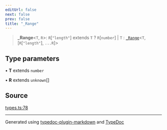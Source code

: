 ```yaml
---
editUrl: false
next: false
prev: false
title: "_Range"
---
```


> **\_Range**\<`T`, `R`\>: `R`\[`"length"`\] extends `T` ? `R`\[`number`\] \| `T` : [`_Range`](/api/type-aliases/range/)\<`T`, [`R`\[`"length"`\], `...R`]\>

## Type parameters

• **T** extends `number`

• **R** extends `unknown`[]

## Source

[types.ts:78](https://github.com/fostertheweb/spotify-web-sdk/blob/8d95f4b/src/types.ts#L78)

***

Generated using [typedoc-plugin-markdown](https://www.npmjs.com/package/typedoc-plugin-markdown) and [TypeDoc](https://typedoc.org/)
